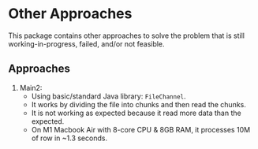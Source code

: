 # Other Approaches

This package contains other approaches to solve the problem that is still working-in-progress, failed, and/or not feasible.

## Approaches
1. Main2:
   - Using basic/standard Java library: `FileChannel`.
   - It works by dividing the file into chunks and then read the chunks.
   - It is not working as expected because it read more data than the expected.
   - On M1 Macbook Air with 8-core CPU & 8GB RAM, it processes 10M of row in ~1.3 seconds.
